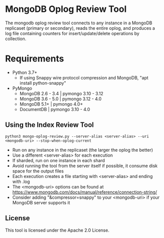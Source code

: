 # MongoDB Oplog Review Tool

The mongodb oplog review tool connects to any instance in a MongoDB replicaset (primary or secondary), reads the entire oplog, and produces a log file containing counters for insert/update/delete operations by collection. 

# Requirements
 - Python 3.7+
   - If using Snappy wire protocol compression and MongoDB, "apt install python-snappy"
 - PyMongo
   - MongoDB 2.6 - 3.4 | pymongo 3.10 - 3.12
   - MongoDB 3.6 - 5.0 | pymongo 3.12 - 4.0
   - MongoDB 5.1+      | pymongo 4.0+
   - DocumentDB        | pymongo 3.10 - 4.0

## Using the Index Review Tool
`python3 mongo-oplog-review.py --server-alias <server-alias> --uri <mongodb-uri> --stop-when-oplog-current`

- Run on any instance in the replicaset (the larger the oplog the better)
- Use a different \<server-alias> for each execution
- If sharded, run on one instance in each shard
- Avoid running the tool from the server itself if possible, it consume disk space for the output files
- Each execution creates a file starting with \<server-alias> and ending with .log
- The \<mongodb-uri> options can be found at https://www.mongodb.com/docs/manual/reference/connection-string/ 
- Consider adding "&compressor=snappy" to your \<mongodb-uri> if your MongoDB server supports it

## License
This tool is licensed under the Apache 2.0 License. 
